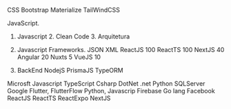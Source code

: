 CSS
	Bootstrap
	Materialize
	TailWindCSS

JavaScript.
	
1. Javascript
	2. Clean Code
	3. Arquitetura

2. Javascript Frameworks.
	JSON
	XML
	ReactJS 100
	ReactTS 100
	NextJS 40
	Angular 20
	Nuxts 5
	VueJS 10

3. BackEnd
	NodejS
	PrismaJS
	TypeORM

Microsft
	Javascript
	TypeScript
	Csharp
	DotNet
	.net
	Python
	SQLServer
Google
	Flutter, FlutterFlow
	Python, Javascrip
	Firebase
	Go lang
Facebook
	ReactJS
	ReactTS
	ReactExpo
	NextJS